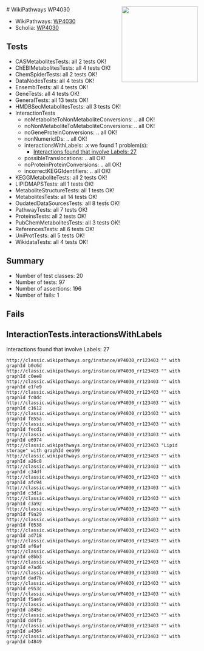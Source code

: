<img style="float: right; width: 200px" src="https://upload.wikimedia.org/wikipedia/commons/thumb/8/83/Wplogo_with_text_500.png/640px-Wplogo_with_text_500.png" />
# WikiPathways WP4030

* WikiPathways: [WP4030](https://wikipathways.org/pathways/WP4030)
* Scholia: [WP4030](https://scholia.toolforge.org/wikipathways/WP4030)
## Tests
* CASMetabolitesTests: all 2 tests OK!
* ChEBIMetabolitesTests: all 4 tests OK!
* ChemSpiderTests: all 2 tests OK!
* DataNodesTests: all 4 tests OK!
* EnsemblTests: all 4 tests OK!
* GeneTests: all 4 tests OK!
* GeneralTests: all 13 tests OK!
* HMDBSecMetabolitesTests: all 3 tests OK!
* InteractionTests
    * noMetaboliteToNonMetaboliteConversions: .. all OK!
    * noNonMetaboliteToMetaboliteConversions: .. all OK!
    * noGeneProteinConversions: .. all OK!
    * nonNumericIDs: .. all OK!
    * interactionsWithLabels: .x we found 1 problem(s):
        * [Interactions found that involve Labels: 27](#fe97a8de)
    * possibleTranslocations: .. all OK!
    * noProteinProteinConversions: .. all OK!
    * incorrectKEGGIdentifiers: .. all OK!
* KEGGMetaboliteTests: all 2 tests OK!
* LIPIDMAPSTests: all 1 tests OK!
* MetaboliteStructureTests: all 1 tests OK!
* MetabolitesTests: all 14 tests OK!
* OudatedDataSourcesTests: all 8 tests OK!
* PathwayTests: all 7 tests OK!
* ProteinsTests: all 2 tests OK!
* PubChemMetabolitesTests: all 3 tests OK!
* ReferencesTests: all 6 tests OK!
* UniProtTests: all 5 tests OK!
* WikidataTests: all 4 tests OK!


## Summary

* Number of test classes: 20
* Number of tests: 97
* Number of assertions: 196
* Number of fails: 1

## Fails

<a name="fe97a8de" />

## InteractionTests.interactionsWithLabels

Interactions found that involve Labels: 27
```
http://classic.wikipathways.org/instance/WP4030_rr123403 "" with graphId b0c6d
http://classic.wikipathways.org/instance/WP4030_rr123403 "" with graphId c0ee8
http://classic.wikipathways.org/instance/WP4030_rr123403 "" with graphId e1fe9
http://classic.wikipathways.org/instance/WP4030_rr123403 "" with graphId fc0dc
http://classic.wikipathways.org/instance/WP4030_rr123403 "" with graphId c1612
http://classic.wikipathways.org/instance/WP4030_rr123403 "" with graphId f855a
http://classic.wikipathways.org/instance/WP4030_rr123403 "" with graphId fecd1
http://classic.wikipathways.org/instance/WP4030_rr123403 "" with graphId e6974
http://classic.wikipathways.org/instance/WP4030_rr123403 "Lipid storage" with graphId eea99
http://classic.wikipathways.org/instance/WP4030_rr123403 "" with graphId a26c8
http://classic.wikipathways.org/instance/WP4030_rr123403 "" with graphId c34df
http://classic.wikipathways.org/instance/WP4030_rr123403 "" with graphId afc94
http://classic.wikipathways.org/instance/WP4030_rr123403 "" with graphId c3d1a
http://classic.wikipathways.org/instance/WP4030_rr123403 "" with graphId c3a92
http://classic.wikipathways.org/instance/WP4030_rr123403 "" with graphId f9a29
http://classic.wikipathways.org/instance/WP4030_rr123403 "" with graphId f0538
http://classic.wikipathways.org/instance/WP4030_rr123403 "" with graphId ad718
http://classic.wikipathways.org/instance/WP4030_rr123403 "" with graphId af6af
http://classic.wikipathways.org/instance/WP4030_rr123403 "" with graphId e8bb3
http://classic.wikipathways.org/instance/WP4030_rr123403 "" with graphId e7ad6
http://classic.wikipathways.org/instance/WP4030_rr123403 "" with graphId dad7b
http://classic.wikipathways.org/instance/WP4030_rr123403 "" with graphId e953c
http://classic.wikipathways.org/instance/WP4030_rr123403 "" with graphId f5ae9
http://classic.wikipathways.org/instance/WP4030_rr123403 "" with graphId a845e
http://classic.wikipathways.org/instance/WP4030_rr123403 "" with graphId dd4fa
http://classic.wikipathways.org/instance/WP4030_rr123403 "" with graphId a4364
http://classic.wikipathways.org/instance/WP4030_rr123403 "" with graphId b4849
```

